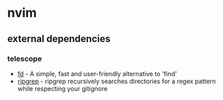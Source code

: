 # nvim

## external dependencies
### telescope
- [fd](https://github.com/sharkdp/fd) - A simple, fast and user-friendly alternative to 'find'
- [ripgrep](https://github.com/BurntSushi/ripgrep) - ripgrep recursively searches directories for a regex pattern while respecting your gitignore
